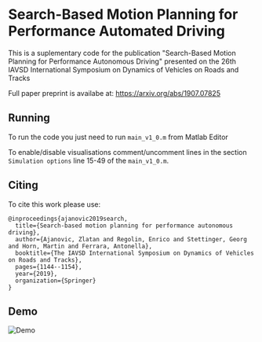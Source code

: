 # Search-Based Motion Planning for Performance Automated Driving

This is a suplementary code for the publication "Search-Based Motion Planning for Performance Autonomous Driving"
presented on the 26th IAVSD International Symposium on Dynamics of Vehicles on Roads and Tracks

Full paper preprint is availabe at: https://arxiv.org/abs/1907.07825

## Running
To run the code you just need to run `main_v1_0.m` from Matlab Editor

To enable/disable visualisations comment/uncomment lines in the section `Simulation options` line 15-49 of the `main_v1_0.m`.

## Citing

To cite this work please use:
```
@inproceedings{ajanovic2019search,
  title={Search-based motion planning for performance autonomous driving},
  author={Ajanovic, Zlatan and Regolin, Enrico and Stettinger, Georg and Horn, Martin and Ferrara, Antonella},
  booktitle={The IAVSD International Symposium on Dynamics of Vehicles on Roads and Tracks},
  pages={1144--1154},
  year={2019},
  organization={Springer}
}
```
## Demo
![Demo](https://github.com/zlatanajanovic/SBMP_PerfDriving/blob/master/drift_w_plan_IAVSD.gif "Demo")
